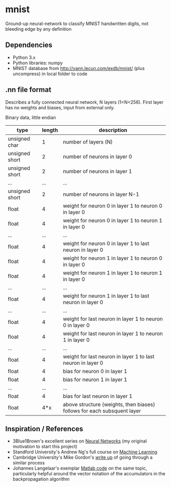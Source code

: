 # mnist
Ground-up neural-network to classify MNIST handwritten digits, not bleeding edge by any definition

## Dependencies
- Python 3.x
- Python libraries: numpy
- MNIST database from http://yann.lecun.com/exdb/mnist/ (plus uncompress) in local folder to code

## .nn file format
Describes a fully connected neural network, N layers (1<N<256). First layer has no weights and biases, input from external only.

Binary data, little endian

| type | length | description |
| --- | --- | --- |
| unsigned char | 1 | number of layers (N) |
| unsigned short | 2 | number of neurons in layer 0 |
| unsigned short | 2 | number of neurons in layer 1 |
| ... | ... | ... |
| unsigned short | 2 | number of neurons in layer N-1 |
| float | 4 | weight for neuron 0 in layer 1 to neuron 0 in layer 0 |
| float | 4 | weight for neuron 0 in layer 1 to neuron 1 in layer 0 |
| ... | ... | ... |
| float | 4 | weight for neuron 0 in layer 1 to last neuron in layer 0 |
| float | 4 | weight for neuron 1 in layer 1 to neuron 0 in layer 0 |
| float | 4 | weight for neuron 1 in layer 1 to neuron 1 in layer 0 |
| ... | ... | ... |
| float | 4 | weight for neuron 1 in layer 1 to last neuron in layer 0 |
| ... | ... | ... |
| float | 4 | weight for last neuron in layer 1 to neuron 0 in layer 0 |
| float | 4 | weight for last neuron in layer 1 to neuron 1 in layer 0 |
| ... | ... | ... |
| float | 4 | weight for last neuron in layer 1 to last neuron in layer 0 |
| float | 4 | bias for neuron 0 in layer 1 |
| float | 4 | bias for neuron 1 in layer 1 |
| ... | ... | ... |
| float | 4 | bias for last neuron in layer 1 |
| float | 4\*x | above structure (weights, then biases) follows for each subsquent layer |

## Inspiration / References
- 3Blue1Brown's excellent series on [Neural Networks](https://www.youtube.com/playlist?list=PLZHQObOWTQDNU6R1_67000Dx_ZCJB-3pi) (my original motivation to start this project)
- Standford University's Andrew Ng's full course on [Machine Learning](https://www.youtube.com/playlist?list=PLLssT5z_DsK-h9vYZkQkYNWcItqhlRJLN)
- Cambridge University's Mike Gordon's [write up](https://www.cl.cam.ac.uk/archive/mjcg/plans/Backpropagation.pdf) of going through a similar process
- Johannes Langelaar's exemplar [Matlab code](https://uk.mathworks.com/matlabcentral/fileexchange/73010-mnist-neural-network-training-and-testing) on the same topic, particularly helpful around the vector notation of the accumulators in the backpropagation algorithm
